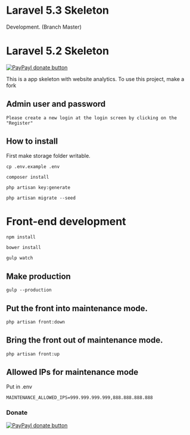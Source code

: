 # Laravel  5.3 Skeleton 
Development. (Branch Master)
   
# Laravel  5.2 Skeleton 
[![PayPayl donate button](https://img.shields.io/badge/paypal-donate-yellow.svg)](https://www.paypal.com/cgi-bin/webscr?cmd=_donations&business=WKPHKUSVC2YLC&lc=BR&item_name=rdehnhardt&currency_code=USD&bn=PP%2dDonationsBF%3abtn_donate_LG%2egif%3aNonHosted "Donate once-off to this project using Paypal")

This is a app skeleton with website analytics.
To use this project, make a fork

## Admin user and password

```
Please create a new login at the login screen by clicking on the "Register"
```

## How to install

First make storage folder writable. 

```
cp .env.example .env
```

```
composer install
```

```
php artisan key:generate
```

```
php artisan migrate --seed
```

# Front-end development

```
npm install
```

```
bower install
```

```
gulp watch
```

## Make production

```
gulp --production
```

## Put the front into maintenance mode.

```
php artisan front:down
```

## Bring the front out of maintenance mode.

```
php artisan front:up
```

## Allowed IPs for maintenance mode

Put in .env

```
MAINTENANCE_ALLOWED_IPS=999.999.999.999,888.888.888.888
```

### Donate
[![PayPayl donate button](https://img.shields.io/badge/paypal-donate-yellow.svg)](https://www.paypal.com/cgi-bin/webscr?cmd=_donations&business=WKPHKUSVC2YLC&lc=BR&item_name=rdehnhardt&currency_code=USD&bn=PP%2dDonationsBF%3abtn_donate_LG%2egif%3aNonHosted "Donate once-off to this project using Paypal")
